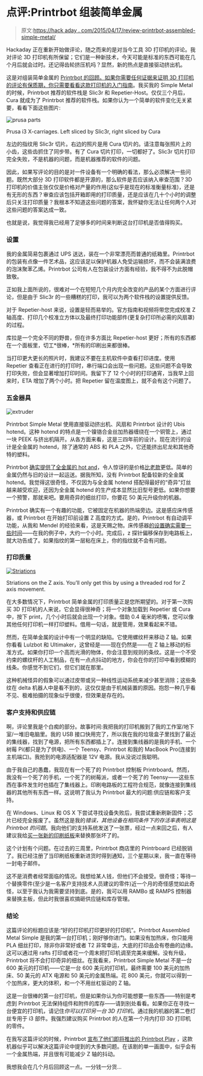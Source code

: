 # 点评:Printrbot 组装简单金属

> 原文:[https://hack aday . com/2015/04/17/review-printrbot-assembled-simple-metal/](https://hackaday.com/2015/04/17/review-printrbot-assembled-simple-metal/)

Hackaday 正在重新开始做评论，随之而来的是对当今工具 3D 打印机的评论。我对评论 3D 打印机有所保留；它们是一种新技术，今天可能是标准的东西可能在几个月后就会过时。还记得齿轮挤压机吗？显然，新的热点是直接驱动挤出机。

这是对组装简单金属的 [Printrbot 的回顾。如果你需要任何证据来证明 3D 打印机的评论有保质期，你只需要看看这款打印机的](http://printrbot.com/product-category/3d-printers/simple-metal/)[入门指南](http://help.printrbot.com/Guide/1.+Unboxing+Your+Assembled+Printrbot+Simple/117)。我买我的 Simple Metal 的时候，Printrbot 推荐的软件栈是 Slic3r 和 Repetier-Host。仅仅三个月后，Cura 就成为了 Printrbot 推荐的软件栈。如果你认为一个简单的软件变化无关紧要，看看下面这些图片:

![prusa parts](../Images/b6aca2b67991268e666e89dc56306c61.png)

Prusa i3 X-carriages. Left sliced by Slic3r, right sliced by Cura

左边的指纹用 Slic3r 切片。右边的照片是用 Cura 切片的。请注意每张照片上的小齿，这些齿抓住了同步带。有了 Cura 切片打印，一切都好了。Slic3r 切片打印完全失败，不是机器的问题，而是机器推荐的软件的问题。

因此，如果写评论的目的是对一件设备有一个明确的看法，那么必须解决一些问题。既然大部分 3D 打印软件都是开源的，那么软件是否应该纳入审查范围？3D 打印机的价值主张仅仅是价格对产量的作用(这似乎是现在的标准衡量标准)，还是有无形的东西？审查应该包括开箱即用的打印质量，还是应该在几十个小时的调整后只关注打印质量？我根本不知道这些问题的答案，我怀疑你无法让任何两个人对这些问题的答案达成一致。

也就是说，我觉得我已经用了足够多的时间来判断这台打印机是否值得购买。

### 设置

我的金属简易包裹通过 UPS 送达，装在一个非常漂亮而普通的纸箱里。Printrbot 的包装有点像一件艺术品，这应该足以保护机器人免受运输损坏，而不会装满浪费的泡沫聚苯乙烯。Printrbot 公司有人在包装设计方面有经验，我不得不为此脱帽致敬。

正如我上面所说的，很难对一个在短短几个月内完全改变的产品的某个方面进行评论，但是由于 Slic3r 的一些糟糕的打印，我可以为两个软件栈的设置提供反馈。

对于 Repetier-host 来说，设置是轻而易举的。官方指南和视频将带您完成校准 Z 轴高度、打印几个校准立方体以及最终打印功能部件(更复杂打印所必需的风扇罩)的过程。

库拉是一个完全不同的野兽，但在许多方面比 Repetier-host 更好；所有的东西都在一个面板里，切工*很棒，*所有的印刷出来都很棒。

当打印更大更长的照片时，我建议不要在主机软件中查看打印进度。使用 Repetier 查看正在进行的打印时，串行端口会出现一些问题。这些问题不会导致打印失败，但会显著增加打印时间。我留下了 12 个小时的打印通宵，当我早上回来时，ETA 增加了两个小时。把 Repetier 留在温度图上，就不会有这个问题了。

### 五金器具

![extruder](../Images/fefb0364dc229391df5b676708ef7e9a.png)

Printrbot Simple Metal 使用直接驱动挤出机、风扇和 Printrbot 设计的 Ubis hotend。这种 hotend 的特点是一个镍铬合金丝加热器缠绕在一个铜管上，通过一块 PEEK 与挤出机隔开。从各方面来看，这是三四年前的设计。现在流行的设计是全金属的 hotend，除了通常的 ABS 和 PLA 之外，它还能挤出尼龙和其他奇特的塑料。

Printrbot [确实提供了全金属的 hot and](http://printrbot.com/shop/metal-ubis-hot-end-2/)，令人惊讶的是价格[比老款](http://printrbot.com/shop/1-75mm-ubis-hot-end/)更低。简单的金属仍然与旧的设计一起运送。据我所知，没有 Printrbot 配备较新的全金属 hotend。我觉得这很奇怪，不仅因为与全金属 hotend 搭配得最好的“奇异”灯丝越来越受欢迎，还因为全金属 hotend 的生产成本显然比旧型号更低。如果你想要一个预警，那就来吧。要用奇异的细丝打印，你要花 50 美元升级你的机器。

Printrbot 确实有一个有趣的功能，它被固定在机器的热端旁边。这是感应床传感器，或 Printrbot 在开始打印前设置 Z 高度的方式。是的，Printrbot 有自动调平功能，从我和 Mendel 的经验来看，这是天赐之物。床传感器[的设置确实需要一些时间](http://help.printrbot.com/Guide/4.+Using+Cura+to+Set+Up+Your+Auto-Leveling+Probe+and+Create+Your+First+Print/190)——在我的例子中，大约一个小时。完成后，z 探针偏移保存到电路板上，就大功告成了。如果指纹的第一层粘在床上，你的指纹就不会有问题。

### 打印质量

[![Striations](../Images/2249f074f60b3aa72cc445d88b6a8462.png)](https://hackaday.com/wp-content/uploads/2015/04/striations.jpg)

Striations on the Z axis. You’ll only get this by using a threaded rod for Z axis movement.

在大多数情况下，Printrbot 简单金属的打印质量正是您所期望的。对于第一次购买 3D 打印机的人来说，它会显得很神奇；将一个对象加载到 Repetier 或 Cura 中，按下 print，几个小时后就会出现一个对象。借助 0.4 毫米的喷嘴，您可以像其他任何打印机一样打印塑料。借用一句话，就是管用，效果看起来不错。

然而，在简单金属的设计中有一个明显的缺陷。它使用螺纹杆来移动 Z 轴。如果你看看 Lulzbot 和 Ultimaker，这曾经是——现在仍然是——在 Z 轴上移动的标准方式。如果你打印一个高而光滑的物体，你会注意到规则的条纹。这是一个不受约束的螺纹杆的人工制品，在有一点点抖动的地方，你会在你的打印中看到模糊的线条。你感觉不到它们，但它们就在那里。

这种机械怪异的假象可以通过皮带或另一种线性运动系统来减少甚至消除；这些条纹在 delta 机器人中是看不到的，这仅仅是由于机械装置的原因。抱怨一种几乎看不见、极难拍摄的现象似乎很傻，但效果是存在的。

### 客户支持和供应链

啊，评论里我是个白痴的部分。故事时间:我把我的打印机搬到了我的工作室/地下室/一堆旧电脑里。我的 USB 接口快用完了，所以我在我的垃圾盒子里找到了最近的集线器，找到了电源，把所有东西都插上了。连接到集线器的是我的手机、一个树莓 Pi(都只是为了供电)、一个 Teensy、Printrbot 和我的 MacBook Pro(连接到主机端口)。我抢到的电源适配器是 12V 电源。我从没说过我聪明。

由于我自己的愚蠢，我现在有一个死了的 Printrbot 控制板 Printrboard。然而，我没有一个死了的手机，一个死了的树莓派，或者一个死了的 Teensy——这些东西在事件发生时也插在了集线器上。印刷电路板的工程符合规范，就像连接到集线器的其他所有东西一样。这说明了我认为 Printrbot 最大的问题:供应链和客户支持。

在 Windows、Linux 和 OS X 下尝试寻找设备失败后，我尝试重新刷新固件；芯片已经完全报废了。虽然这是我的*错误，*其他设备在相同条件下的存活率表明这是 Printrbot 的*问题*。我向他们的支持系统发送了一张票，经过一点来回之后，有人建议我给[买一张新的印刷纸板](http://printrbot.com/shop/printrboard-rev-f/)来替换那张坏了的。

这个计划有个问题。在过去的三周里，Printrbot 商店里的 Printrboard 已经脱销了。我已经注册了当印刷纸板重新进货时得到通知，三个星期以来，我一直在等待一封电子邮件。

这不是消费者经常面临的情况。我想给某人钱，但他们不会接受。很奇怪；等待一个替换零件(至少是一名客户支持技术人员建议的零件)近一个月的奇怪感觉如此奇怪，以至于我认为我需要坚持到底。是的，我可以用 RAMBo 或 RAMPS 控制器来替换主板，但此时我很喜欢搞砸供应链和库存管理。

### 结论

这篇评论的标题应该是:“好的打印机打印更好的打印机”。Printrbot Assembled Metal Simple 是我的第一台打印机；刚好够你进门。如果没有加热床，你只能用 PLA 细丝打印，除非你非常好或者 T2 非常幸运，大底的打印品会有卷曲的边缘。这可以通过用 rafts 打印或者花一个周末把打印机调至完美来缓解。没有升级，Printrbot 将不会打印奇异的细丝。在我看来，Printrbot Simple Metal 不是一台 600 美元的打印机——它是一台 600 美元的打印机，最终需要 100 美元的加热床、50 美元的 ATX 电源和 50 美元的金属热端。花 800 美元，你就可以得到一个加热床，更大的体积，和一个不用丝杠驱动的 Z 轴。

这是一台很棒的第一台打印机，但是如果你认为你可能想要一些东西——特别是考虑到 Printrbot 无法保持组件和附件的库存——请到别处看看。如果你正在寻找一台便宜的打印机，请记住*你可以打印另一台 3D 打印机*。通过我的机器的第二卷灯丝专用于 i3 部件。我强烈建议购买 Printrbot 的人在第一个月内打印 3D 打印机的零件。

在我写这篇评论的时候，Printrbot [宣布了他们即将推出的 Printrbot Play](https://twitter.com/printrbot/status/588560579620515840) ，这款机器似乎可以解决这篇评论中提到的大多数问题。在该剧的单一画面中，似乎会有一个金属热端，并且很有可能减少 Z 轴的抖动。

我想我会在几个月后回顾这一点。一分钱一分货…